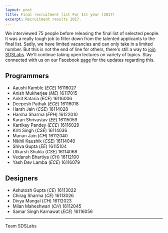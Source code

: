```yaml
---
layout: post
title: Final recruitment list For 1st year (2017)
excerpt: Recruitment results 2017.
---
```


We interviewed 75 people before releasing the final list of selected people.
It was a really tough job to filter down from the talented applicants to the
final list. Sadly, we have limited vacancies and can only take in a limited
number. But this is not the end of line for others, there's still a way to
[join SDSLabs](/2014/01/how-to-join-sdslabs/). We'll continue taking open
lectures on variety of topics. Stay connected with us on our Facebook
[page](http://facebook.com/sdslabs) for the updates regarding this.

## Programmers

* Aaushi Kamble <span style="font-size: 14px;">(_ECE_) 16116027</span>
* Anish Mukherjee <span style="font-size: 14px;">(_ME_) 16117015</span>
* Ankit Kataria <span style="font-size: 14px;">(_ECE_) 16116006</span>
* Deepesh Pathak <span style="font-size: 14px;">(_ECE_) 16116018</span>
* Harsh Jain <span style="font-size: 14px;">(_CSE_) 16114028</span>
* Harsha Sharma <span style="font-size: 14px;">(_EPH_) 16122010</span>
* Karan Shrivastav <span style="font-size: 14px;">(_EE_) 16115059</span>
* Kartikey Pandey <span style="font-size: 14px;">(_ECE_) 16116029</span>
* Kriti Singh <span style="font-size: 14px;">(_CSE_) 16114036</span>
* Manan Jain <span style="font-size: 14px;">(_CH_) 16112040</span>
* Nikhil Kaushik <span style="font-size: 14px;">(_CSE_) 16114040</span>
* Shiva Gupta <span style="font-size: 14px;">(_EE_) 16115104</span>
* Utkarsh Shukla <span style="font-size: 14px;">(_CSE_) 16114068</span>
* Vedansh Bhartiya <span style="font-size: 14px;">(_CH_) 16112100</span>
* Yash Dev Lamba <span style="font-size: 14px;">(_ECE_) 16116079</span>

## Designers

* Ashutosh Gupta <span style="font-size: 14px;">(_CE_) 16113022</span>
* Chirag Sharma <span style="font-size: 14px;">(_CE_) 16113026</span>
* Divya Mangal <span style="font-size: 14px;">(_CH_) 16112023</span>
* Milan Maheshwari <span style="font-size: 14px;">(_CH_) 16112045</span>
* Samar Singh Karnawat <span style="font-size: 14px;">(_ECE_) 16116056</span>

---
Team SDSLabs
